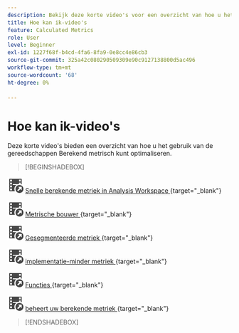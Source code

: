 ```yaml
---
description: Bekijk deze korte video's voor een overzicht van hoe u het gebruik van de berekende meetgegevens kunt optimaliseren.
title: Hoe kan ik-video's
feature: Calculated Metrics
role: User
level: Beginner
exl-id: 1227f68f-b4cd-4fa6-8fa9-0e8cc4e86cb3
source-git-commit: 325a42c080290509309e90c9127138800d5ac496
workflow-type: tm+mt
source-wordcount: '68'
ht-degree: 0%

---
```


# Hoe kan ik-video&#39;s

Deze korte video&#39;s bieden een overzicht van hoe u het gebruik van de gereedschappen Berekend metrisch kunt optimaliseren.

>[!BEGINSHADEBOX]

![ VideoCheckedOut ](/help/assets/icons/VideoCheckedOut.svg) [ Snelle berekende metriek in Analysis Workspace ](https://experienceleague.adobe.com/docs/analytics-learn/tutorials/components/calculated-metrics/quick-calculated-metrics-in-analysis-workspace.html){target="_blank"}

![ VideoCheckedOut ](/help/assets/icons/VideoCheckedOut.svg) [ Metrische bouwer ](https://experienceleague.adobe.com/docs/analytics-learn/tutorials/components/calculated-metrics/calculated-metrics-metric-builder.html){target="_blank"}

![ VideoCheckedOut ](/help/assets/icons/VideoCheckedOut.svg) [ Gesegmenteerde metriek ](https://experienceleague.adobe.com/docs/analytics-learn/tutorials/components/calculated-metrics/calculated-metrics-segmented-metrics.html){target="_blank"}

![ VideoCheckedOut ](/help/assets/icons/VideoCheckedOut.svg) [ implementatie-minder metriek ](https://experienceleague.adobe.com/docs/analytics-learn/tutorials/components/calculated-metrics/calculated-metrics-implementationless-metrics.html){target="_blank"}

![ VideoCheckedOut ](/help/assets/icons/VideoCheckedOut.svg) [ Functies ](https://experienceleague.adobe.com/docs/analytics-learn/tutorials/components/calculated-metrics/calculated-metrics-functions.html){target="_blank"}

![ VideoCheckedOut ](/help/assets/icons/VideoCheckedOut.svg) [ beheert uw berekende metriek ](https://experienceleague.adobe.com/docs/analytics-learn/tutorials/components/calculated-metrics/manage-your-calculated-metrics.html){target="_blank"}


>[!ENDSHADEBOX]
